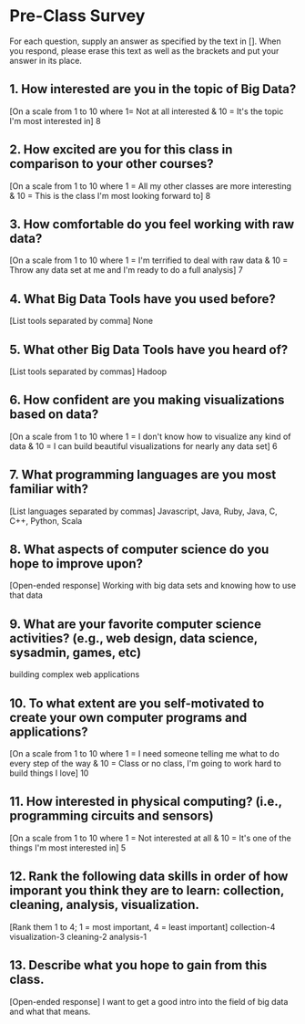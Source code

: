 # Pre-Class Survey

For each question, supply an answer as specified by the text in [].  When you respond, please erase this text as well as the brackets and put your answer in its place.

## 1. How interested are you in the topic of Big Data?
[On a scale from 1 to 10 where 1= Not at all interested & 10 = It's the topic I'm most interested in]
8

## 2. How excited are you for this class in comparison to your other courses? 
[On a scale from 1 to 10 where 1 = All my other classes are more interesting & 10 = This is the class I'm most looking forward to]
8

## 3. How comfortable do you feel working with raw data?
[On a scale from 1 to 10 where 1 = I'm terrified to deal with raw data & 10 = Throw any data set at me and I'm ready to do a full analysis]
7

## 4. What Big Data Tools have you used before?
[List tools separated by comma]
None

## 5. What other Big Data Tools have you heard of?
[List tools separated by commas]
Hadoop


## 6. How confident are you making visualizations based on data?
[On a scale from 1 to 10 where 1 = I don't know how to visualize any kind of data & 10 = I can build beautiful visualizations for nearly any data set]
6

## 7. What programming languages are you most familiar with?
[List languages separated by commas]
Javascript, Java, Ruby, Java, C, C++, Python, Scala

## 8. What aspects of computer science do you hope to improve upon?
[Open-ended response]
Working with big data sets and knowing how to use that data

## 9. What are your favorite computer science activities? (e.g., web design, data science, sysadmin, games, etc)
building complex web applications

## 10. To what extent are you self-motivated to create your own computer programs and applications?
[On a scale from 1 to 10 where 1 = I need someone telling me what to do every step of the way & 10 = Class or no class, I'm going to work hard to build things I love]
10

## 11. How interested in physical computing? (i.e., programming circuits and sensors)
[On a scale from 1 to 10 where 1 = Not interested at all & 10 = It's one of the things I'm most interested in]
5

## 12. Rank the following data skills in order of how imporant you think they are to learn: collection, cleaning, analysis, visualization.
[Rank them 1 to 4; 1 = most important, 4 = least important]
collection-4
visualization-3
cleaning-2
analysis-1


## 13. Describe what you hope to gain from this class.
[Open-ended response] 
I want to get a good intro into the field of big data and what that means.


